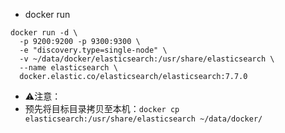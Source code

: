 - docker run
```
docker run -d \
  -p 9200:9200 -p 9300:9300 \
  -e "discovery.type=single-node" \
  -v ~/data/docker/elasticsearch:/usr/share/elasticsearch \
  --name elasticsearch \
  docker.elastic.co/elasticsearch/elasticsearch:7.7.0
```
- ⚠️注意：
- 预先将目标目录拷贝至本机：`docker cp elasticsearch:/usr/share/elasticsearch ~/data/docker/`
